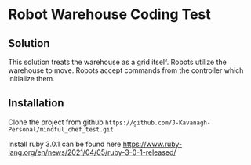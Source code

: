 # Robot Warehouse Coding Test

## Solution

This solution treats the warehouse as a grid itself. Robots utilize the warehouse to move. Robots accept commands 
from the controller which initialize them.

## Installation 

Clone the project from github `https://github.com/J-Kavanagh-Personal/mindful_chef_test.git`

Install ruby 3.0.1 can be found here https://www.ruby-lang.org/en/news/2021/04/05/ruby-3-0-1-released/

